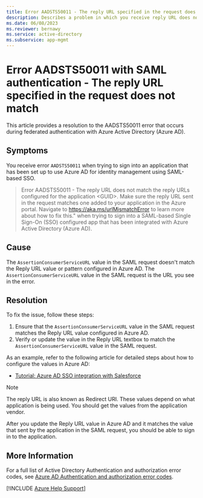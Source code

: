 ```yaml
---
title: Error AADSTS50011 - The reply URL specified in the request does not match the reply URLs configured for the application <GUID>.
description: Describes a problem in which you receive reply URL does not match error when signing in to SAML-based Single Sign-On configured app.
ms.date: 06/08/2023
ms.reviewer: bernawy
ms.service: active-directory
ms.subservice: app-mgmt
---
```

# Error AADSTS50011 with SAML authentication - The reply URL specified in the request does not match

This article provides a resolution to the AADSTS50011 error that occurs during federated authentication with Azure Active Directory (Azure AD).

## Symptoms

You receive error `AADSTS50011` when trying to sign into an application that has been set up to use Azure AD for identity management using SAML-based SSO.

>Error AADSTS50011 - The reply URL does not match the reply URLs configured for the application \<GUID\>. Make sure the reply URL sent in the request matches one added to your application in the Azure portal. Navigate to https://aka.ms/urlMismatchError to learn more about how to fix this." when trying to sign into a SAML-based Single Sign-On (SSO) configured app that has been integrated with Azure Active Directory (Azure AD).

## Cause

The `AssertionConsumerServiceURL` value in the SAML request doesn't match the Reply URL value or pattern configured in Azure AD. The `AssertionConsumerServiceURL` value in the SAML request is the URL you see in the error.

## Resolution

To fix the issue, follow these steps:

1. Ensure that the `AssertionConsumerServiceURL` value in the SAML request matches the Reply URL value configured in Azure AD.
2. Verify or update the value in the Reply URL textbox to match the `AssertionConsumerServiceURL` value in the SAML request.

As an example, refer to the following article for detailed steps about how to configure the values in Azure AD:

- [Tutorial: Azure AD SSO integration with Salesforce](/azure/active-directory/saas-apps/salesforce-tutorial)

>[!Note]
>The reply URL is also known as Redirect URI. These values depend on what application is being used. You should get the values from the application vendor.

After you update the Reply URL value in Azure AD and it matches the value that sent by the application in the SAML request, you should be able to sign in to the application.

## More Information

For a full list of Active Directory Authentication and authorization error codes, see [Azure AD Authentication and authorization error codes](/azure/active-directory/develop/reference-aadsts-error-codes).

[!INCLUDE [Azure Help Support](../../includes/azure-help-support.md)]
